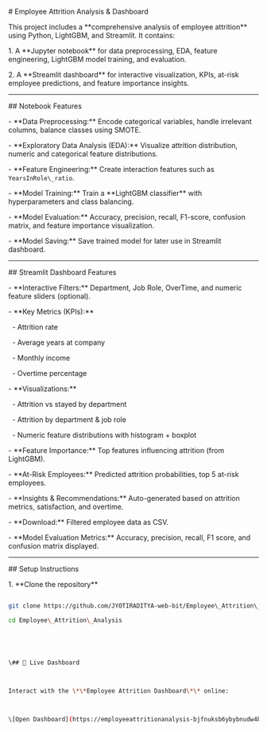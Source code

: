 \# Employee Attrition Analysis \& Dashboard



This project includes a \*\*comprehensive analysis of employee attrition\*\* using Python, LightGBM, and Streamlit. It contains:



1\. A \*\*Jupyter notebook\*\* for data preprocessing, EDA, feature engineering, LightGBM model training, and evaluation.

2\. A \*\*Streamlit dashboard\*\* for interactive visualization, KPIs, at-risk employee predictions, and feature importance insights.



---



\## Notebook Features



\- \*\*Data Preprocessing:\*\* Encode categorical variables, handle irrelevant columns, balance classes using SMOTE.  

\- \*\*Exploratory Data Analysis (EDA):\*\* Visualize attrition distribution, numeric and categorical feature distributions.  

\- \*\*Feature Engineering:\*\* Create interaction features such as `YearsInRole\_ratio`.  

\- \*\*Model Training:\*\* Train a \*\*LightGBM classifier\*\* with hyperparameters and class balancing.  

\- \*\*Model Evaluation:\*\* Accuracy, precision, recall, F1-score, confusion matrix, and feature importance visualization.  

\- \*\*Model Saving:\*\* Save trained model for later use in Streamlit dashboard.



---



\## Streamlit Dashboard Features



\- \*\*Interactive Filters:\*\* Department, Job Role, OverTime, and numeric feature sliders (optional).  

\- \*\*Key Metrics (KPIs):\*\*  

&nbsp; - Attrition rate  

&nbsp; - Average years at company  

&nbsp; - Monthly income  

&nbsp; - Overtime percentage  

\- \*\*Visualizations:\*\*  

&nbsp; - Attrition vs stayed by department  

&nbsp; - Attrition by department \& job role  

&nbsp; - Numeric feature distributions with histogram + boxplot  

\- \*\*Feature Importance:\*\* Top features influencing attrition (from LightGBM).  

\- \*\*At-Risk Employees:\*\* Predicted attrition probabilities, top 5 at-risk employees.  

\- \*\*Insights \& Recommendations:\*\* Auto-generated based on attrition metrics, satisfaction, and overtime.  

\- \*\*Download:\*\* Filtered employee data as CSV.  

\- \*\*Model Evaluation Metrics:\*\* Accuracy, precision, recall, F1 score, and confusion matrix displayed.



---



\## Setup Instructions



1\. \*\*Clone the repository\*\*



```bash

git clone https://github.com/JYOTIRADITYA-web-bit/Employee\_Attrition\_Analysis.git

cd Employee\_Attrition\_Analysis





\## 🚀 Live Dashboard



Interact with the \*\*Employee Attrition Dashboard\*\* online:



\[Open Dashboard](https://employeeattritionanalysis-bjfnuksb6ybybnudw4b4z5.streamlit.app/)



